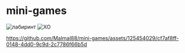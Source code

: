 # mini-games
![лабиринт](https://user-images.githubusercontent.com/125454029/224470478-efeb65bd-7bea-48a1-aa56-c0ad2d3f95c3.png)
![XO](https://user-images.githubusercontent.com/125454029/223342012-41c5854e-2778-457b-8d02-3cc7eaddf0e1.png)


https://github.com/Malmal88/mini-games/assets/125454029/cf7af8ff-0148-4dd0-9c9d-2c7786f66b5d

